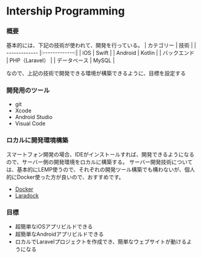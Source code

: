 # Intership Programming
### 概要
基本的には、下記の技術が使われて、開発を行っている。
  | カテゴリー        | 技術          |
  | ------------- |:-------------:|
  | iOS      | Swift |
  | Android      | Kotlin |
  | バックエンド      | PHP（Laravel） |
  | データベース      | MySQL |


  なので、上記の技術で開発できる環境が構築できるように、目標を設定する

### 開発用のツール
* git
* Xcode
* Android Studio
* Visual Code

### ロカルに開発環境構築
  スマートフォン開発の場合、IDEがインストールすれば、開発できるようになるので、サーバー側の開発環境をロカルに構築する。
  サーバー開発技術については、基本的にLEMP使うので、それぞれの開発ツール構築でも構わないが、個人的にDocker使った方が良いので、おすすめです。
  
* [Docker](https://www.docker.com/)
* [Laradock](https://laradock.io/)

### 目標
* 超簡単なiOSアプリビルドできる
* 超簡単なAndroidアプリビルドできる
* ロカルでLaravelプロジェクトを作成でき、簡単なウェブサイトが動けるようになる
